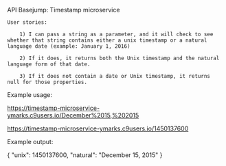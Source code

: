 
API Basejump: Timestamp microservice

    User stories:

        1) I can pass a string as a parameter, and it will check to see whether that string contains either a unix timestamp or a natural language date (example: January 1, 2016)

        2) If it does, it returns both the Unix timestamp and the natural language form of that date.

        3) If it does not contain a date or Unix timestamp, it returns null for those properties.

Example usage:

https://timestamp-microservice-ymarks.c9users.io/December%2015,%202015

https://timestamp-microservice-ymarks.c9users.io/1450137600

Example output:

{ "unix": 1450137600, "natural": "December 15, 2015" } 